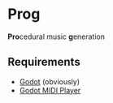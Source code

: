 # Prog
**Pro**cedural music **g**eneration

## Requirements

 * [Godot](https://godotengine.org/) (obviously)
 * [Godot MIDI Player](https://godotengine.org/asset-library/asset/240)
